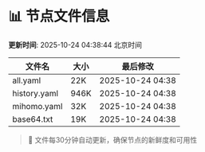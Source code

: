 # 📊 节点文件信息

**更新时间**: 2025-10-24 04:38:44 北京时间

| 文件名 | 大小 | 最后修改 |
|--------|------|----------|
| all.yaml | 22K | 2025-10-24 04:38 |
| history.yaml | 946K | 2025-10-24 04:38 |
| mihomo.yaml | 32K | 2025-10-24 04:38 |
| base64.txt | 19K | 2025-10-24 04:38 |

> 🔄 文件每30分钟自动更新，确保节点的新鲜度和可用性
